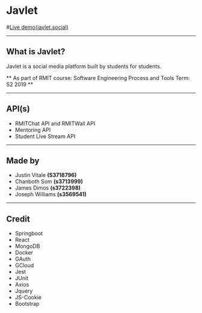 # Javlet
#[Live demo(javlet.social)](http://javlet.social)

----
## What is Javlet?
Javlet is a social media platform built by students for students.

**
As part of RMIT course: Software Engineering Process and Tools 
Term: S2 2019 **

----
## API(s)
* RMITChat API and RMITWall API
* Mentoring API
* Student Live Stream API

----
## Made by
* Justin Vitale **(S3718796)**
* Chanboth Som **(s3713999)**
* James Dimos **(s3722398)**
* Joseph Williams **(s3569541)**

----
## Credit
* Springboot
* React
* MongoDB
* Docker
* GAuth
* GCloud
* Jest
* JUnit
* Axios
* Jquery
* JS-Cookie
* Bootstrap

